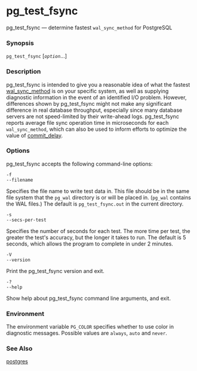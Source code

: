 # pg\_test\_fsync

pg\_test\_fsync — determine fastest `wal_sync_method` for PostgreSQL

### Synopsis

`pg_test_fsync` \[_`option`_...]

### Description

pg\_test\_fsync is intended to give you a reasonable idea of what the fastest [wal\_sync\_method](https://www.postgresql.org/docs/current/runtime-config-wal.html#GUC-WAL-SYNC-METHOD) is on your specific system, as well as supplying diagnostic information in the event of an identified I/O problem. However, differences shown by pg\_test\_fsync might not make any significant difference in real database throughput, especially since many database servers are not speed-limited by their write-ahead logs. pg\_test\_fsync reports average file sync operation time in microseconds for each `wal_sync_method`, which can also be used to inform efforts to optimize the value of [commit\_delay](https://www.postgresql.org/docs/current/runtime-config-wal.html#GUC-COMMIT-DELAY).

### Options

pg\_test\_fsync accepts the following command-line options:

`-f`\
`--filename`

Specifies the file name to write test data in. This file should be in the same file system that the `pg_wal` directory is or will be placed in. (`pg_wal` contains the WAL files.) The default is `pg_test_fsync.out` in the current directory.

`-s`\
`--secs-per-test`

Specifies the number of seconds for each test. The more time per test, the greater the test's accuracy, but the longer it takes to run. The default is 5 seconds, which allows the program to complete in under 2 minutes.

`-V`\
`--version`

Print the pg\_test\_fsync version and exit.

`-?`\
`--help`

Show help about pg\_test\_fsync command line arguments, and exit.

### Environment

The environment variable `PG_COLOR` specifies whether to use color in diagnostic messages. Possible values are `always`, `auto` and `never`.

### See Also

[postgres](postgres.md)
